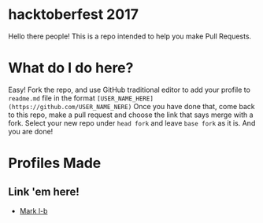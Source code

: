 # hacktoberfest 2017
Hello there people! This is a repo intended to help you make Pull Requests. 

# What do I do here?
Easy! Fork the repo, and use GitHub traditional editor to add your profile to ``readme.md`` file in the format ``[USER_NAME_HERE](https://github.com/USER_NAME_NERE)``
Once you have done that, come back to this repo, make a pull request and choose the link that says merge with a fork. 
Select your new repo under ``head fork`` and leave ``base fork`` as it is. And you are done!

# Profiles Made

## Link 'em here!

- [Mark l-b](https://github.com/marktm72)